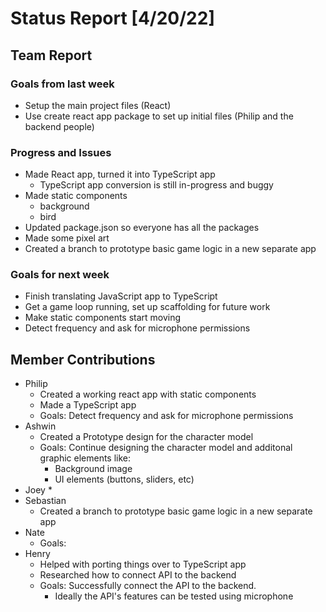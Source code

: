 # Status Report [4/20/22]
## Team Report
### Goals from last week
* Setup the main project files (React)
* Use create react app package to set up initial files (Philip and the backend people)

### Progress and Issues
* Made React app, turned it into TypeScript app
  * TypeScript app conversion is still in-progress and buggy
* Made static components 
  * background
  * bird
* Updated package.json so everyone has all the packages
* Made some pixel art
* Created a branch to prototype basic game logic in a new separate app

### Goals for next week
* Finish translating JavaScript app to TypeScript
* Get a game loop running, set up scaffolding for future work
* Make static components start moving
* Detect frequency and ask for microphone permissions

## Member Contributions
* Philip
	* Created a working react app with static components
	* Made a TypeScript app
	* Goals:  Detect frequency and ask for microphone permissions
* Ashwin
	* Created a Prototype design for the character model
	* Goals: Continue designing the character model and additonal graphic elements like:
		* Background image
		* UI elements (buttons, sliders, etc)
* Joey
	* 
* Sebastian
	* Created a branch to prototype basic game logic in a new separate app
* Nate
	* Goals: 
* Henry
	* Helped with porting things over to TypeScript app
	* Researched how to connect API to the backend
	* Goals: Successfully connect the API to the backend.
		* Ideally the API's features can be tested using microphone
